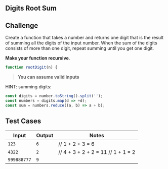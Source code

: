 Digits Root Sum
---

## Challenge

Create a function that takes a number and returns one digit that is the result of summing all the digits of the input number. When the sum of the digits consists of more than one digit, repeat summing until you get one digit.

**Make your function recursive**.

```js
function rootDigit(n) {
```

> **You can assume valid inputs**

HINT: summing digits:

```js
const digits = number.toString().split('');
const numbers = digits.map(d => +d);
const sum = numbers.reduce((a, b) => a + b);
```

## Test Cases

Input | Output | Notes
---|---|---
`123` | `6`  | // 1 + 2 + 3 = 6
`4322` | `2`  | // 4 + 3 + 2 + 2 = 11  // 1 + 1 = 2
`999888777` | `9` | 

